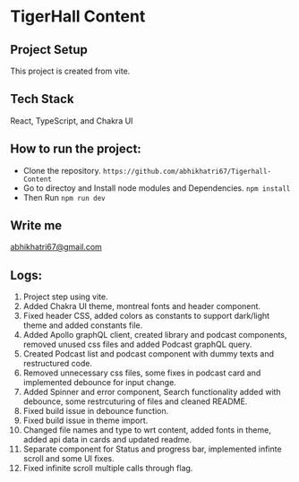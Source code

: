 # TigerHall Content

## Project Setup

This project is created from vite.

## Tech Stack

React, TypeScript, and Chakra UI

## How to run the project:

- Clone the repository.
  `https://github.com/abhikhatri67/Tigerhall-Content`
- Go to directoy and Install node modules and Dependencies.
  `npm install`
- Then Run
  `npm run dev`

## Write me

abhikhatri67@gmail.com

## Logs:

1. Project step using vite.
2. Added Chakra UI theme, montreal fonts and header component.
3. Fixed header CSS, added colors as constants to support dark/light theme and added constants file.
4. Added Apollo graphQL client, created library and podcast components, removed unused css files and added Podcast graphQL query.
5. Created Podcast list and podcast component with dummy texts and restructured code.
6. Removed unnecessary css files, some fixes in podcast card and implemented debounce for input change.
7. Added Spinner and error component, Search functionality added with debounce, some restrcuturing of files and cleaned README.
8. Fixed build issue in debounce function.
9. Fixed build issue in theme import.
10. Changed file names and type to wrt content, added fonts in theme, added api data in cards and updated readme.
11. Separate component for Status and progress bar, implemented infinte scroll and some UI fixes.
12. Fixed infinite scroll multiple calls through flag.
